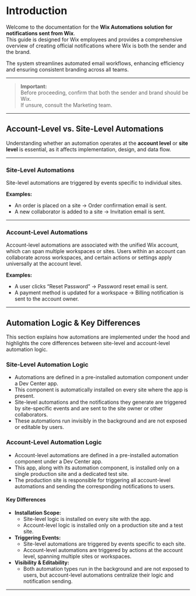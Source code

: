 # Introduction

Welcome to the documentation for the **Wix Automations solution for notifications sent from Wix**.  
This guide is designed for Wix employees and provides a comprehensive overview of creating official notifications where Wix is both the sender and the brand.

The system streamlines automated email workflows, enhancing efficiency and ensuring consistent branding across all teams.

---

> **Important:**  
> Before proceeding, confirm that both the sender and brand should be Wix.  
> If unsure, consult the Marketing team.

---

## Account-Level vs. Site-Level Automations

Understanding whether an automation operates at the **account level** or **site level** is essential, as it affects implementation, design, and data flow.

---

### Site-Level Automations

Site-level automations are triggered by events specific to individual sites.

**Examples:**
- An order is placed on a site → Order confirmation email is sent.
- A new collaborator is added to a site → Invitation email is sent.

---

### Account-Level Automations

Account-level automations are associated with the unified Wix account, which can span multiple workspaces or sites. Users within an account can collaborate across workspaces, and certain actions or settings apply universally at the account level.

**Examples:**
- A user clicks “Reset Password” → Password reset email is sent.
- A payment method is updated for a workspace → Billing notification is sent to the account owner.

---

## Automation Logic & Key Differences

This section explains how automations are implemented under the hood and highlights the core differences between site-level and account-level automation logic.

### Site-Level Automation Logic

- Automations are defined in a pre-installed automation component under a Dev Center app.  
- This component is automatically installed on every site where the app is present.  
- Site-level automations and the notifications they generate are triggered by site-specific events and are sent to the site owner or other collaborators.  
- These automations run invisibly in the background and are not exposed or editable by users.

### Account-Level Automation Logic

- Account-level automations are defined in a pre-installed automation component under a Dev Center app.  
- This app, along with its automation component, is installed only on a single production site and a dedicated test site.  
- The production site is responsible for triggering all account-level automations and sending the corresponding notifications to users.

#### Key Differences

- **Installation Scope:**  
  - Site-level logic is installed on every site with the app.  
  - Account-level logic is installed only on a production site and a test site.
- **Triggering Events:**  
  - Site-level automations are triggered by events specific to each site.  
  - Account-level automations are triggered by actions at the account level, spanning multiple sites or workspaces.
- **Visibility & Editability:**  
  - Both automation types run in the background and are not exposed to users, but account-level automations centralize their logic and notification sending.

---

